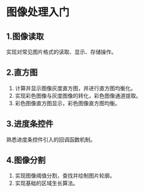 ﻿# 图像处理入门

## 1.图像读取
实现对常见图片格式的读取、显示、存储操作。
## 2.直方图
1. 计算并显示图像灰度直方图，并进行直方图均衡化。  
2. 实现彩色图像与灰度图像的转化，彩色图像通道提取。  
3. 彩色图像直方图显示，彩色图像直方图均衡。
## 3.进度条控件  
熟悉进度条控件引入的回调函数机制。  
## 4.图像分割
1. 实现图像阈值分割，查找并绘制图片轮廓。  
2. 实现基础的区域生长算法。  